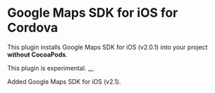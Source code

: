 # Google Maps SDK for iOS for Cordova

This plugin installs Google Maps SDK for iOS (v2.0.1) into your project **without CocoaPods**.

This plugin is experimental.
 __
 
 Added Google Maps SDK for iOS (v2.1).
